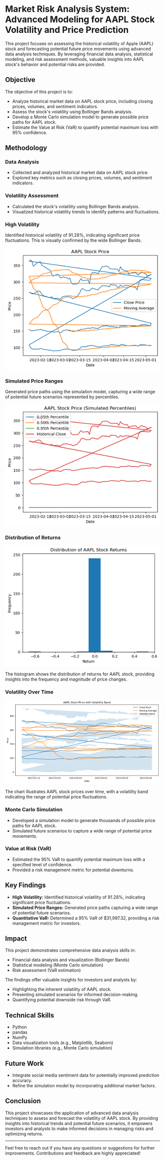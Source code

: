 # Market Risk Analysis System: Advanced Modeling for AAPL Stock Volatility and Price Prediction

This project focuses on assessing the historical volatility of Apple (AAPL) stock and forecasting potential future price movements using advanced data analysis techniques. By leveraging financial data analysis, statistical modeling, and risk assessment methods, valuable insights into AAPL stock's behavior and potential risks are provided.

## Objective

The objective of this project is to:

- Analyze historical market data on AAPL stock price, including closing prices, volumes, and sentiment indicators.
- Assess the stock's volatility using Bollinger Bands analysis.
- Develop a Monte Carlo simulation model to generate possible price paths for AAPL stock.
- Estimate the Value at Risk (VaR) to quantify potential maximum loss with 95% confidence.

## Methodology




### Data Analysis

- Collected and analyzed historical market data on AAPL stock price.
- Explored key metrics such as closing prices, volumes, and sentiment indicators.

### Volatility Assessment

- Calculated the stock's volatility using Bollinger Bands analysis.
- Visualized historical volatility trends to identify patterns and fluctuations.


### High Volatility

Identified historical volatility of 91.28%, indicating significant price fluctuations. This is visually confirmed by the wide Bollinger Bands.

![Volatility Analysis](Images/AAPL_Stock_Price.png)

### Simulated Price Ranges

Generated price paths using the simulation model, capturing a wide range of potential future scenarios represented by percentiles.

![Price Simulation](Images/AAPL_Stock_Price_Simulated.png)


### Distribution of Returns

![Returns Distribution](Images/returns_distribution.png)

The histogram shows the distribution of returns for AAPL stock, providing insights into the frequency and magnitude of price changes.

### Volatility Over Time

![Volatility Over Time](Images/volatility_over_time.png)

The chart illustrates AAPL stock prices over time, with a volatility band indicating the range of potential price fluctuations.


### Monte Carlo Simulation

- Developed a simulation model to generate thousands of possible price paths for AAPL stock.
- Simulated future scenarios to capture a wide range of potential price movements.

### Value at Risk (VaR)

- Estimated the 95% VaR to quantify potential maximum loss with a specified level of confidence.
- Provided a risk management metric for potential downturns.

## Key Findings

- **High Volatility:** Identified historical volatility of 91.28%, indicating significant price fluctuations.
- **Simulated Price Ranges:** Generated price paths capturing a wide range of potential future scenarios.
- **Quantitative VaR:** Determined a 95% VaR of $31,997.32, providing a risk management metric for investors.

## Impact

This project demonstrates comprehensive data analysis skills in:

- Financial data analysis and visualization (Bollinger Bands)
- Statistical modeling (Monte Carlo simulation)
- Risk assessment (VaR estimation)

The findings offer valuable insights for investors and analysts by:

- Highlighting the inherent volatility of AAPL stock.
- Presenting simulated scenarios for informed decision-making.
- Quantifying potential downside risk through VaR.

## Technical Skills

- Python
- pandas
- NumPy
- Data visualization tools (e.g., Matplotlib, Seaborn)
- Simulation libraries (e.g., Monte Carlo simulation)

## Future Work

- Integrate social media sentiment data for potentially improved prediction accuracy.
- Refine the simulation model by incorporating additional market factors.

## Conclusion

This project showcases the application of advanced data analysis techniques to assess and forecast the volatility of AAPL stock. By providing insights into historical trends and potential future scenarios, it empowers investors and analysts to make informed decisions in managing risks and optimizing returns.

---

Feel free to reach out if you have any questions or suggestions for further improvements. Contributions and feedback are highly appreciated!
